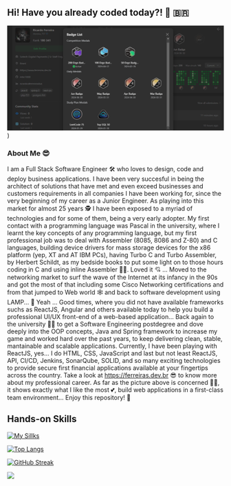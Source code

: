 ## Hi! Have you already coded today?! :superhero: :brazil:

![](./leetcodeJul24.png))

### About Me :sunglasses:
I am a Full Stack Software Engineer :hammer_and_wrench: who loves to design, code and deploy business applications. I have been very succesful in being the architect of  solutions that have met and even exceed businesses and customers requirements in all companies I have been working for, since the very beginning of my career as a Junior Engineer. As playing into this market for almost 25 years :detective: I have been exposed to a myriad of technologies and for some of them, being a very early adopter. My first contact with a programming language was Pascal in the university, where I learnt the key concepts of any programming language, but my first professional job was to deal with  Assembler (8085, 8086 and Z-80) and C languages, building device drivers for mass storage devices for the x86 platform (yep, XT and AT IBM PCs), having Turbo C and Turbo Assembler, by Herbert Schildt, as my bedside books to put some light on to those hours coding in C and using inline Assembler :man_technologist:. Loved it :cupid: ... Moved to the networking market to surf the wave of the Internet at its infancy in the 90s and got the most of that including some Cisco Networking certifications and from that jumped to Web world :spider_web: and back to software development using LAMP... :woozy_face: Yeah ... Good times, where you did not have available frameworks suchs as ReactJS, Angular and others available today to help you build a professional UI/UX front-end of a web-based application... Back again to the university :man_student: to get a Software Engineering postdegree and dove deeply into the OOP concepts, Java and Spring framework to increase my game and worked hard over the past years, to keep delivering clean, stable, mantainable and scalable applications. Currently, I have been playing with ReactJS, yes... I do HTML, CSS, JavaScript and last but not least ReactJS, API, CI/CD, Jenkins, SonarQube, SOLID, and so many exciting technologies to provide secure first financial applications available at your fingertips across the country. Take a look at https://ferreiras.dev.br :sunglasses: to know more about my professional career. As far as the picture above is concerned :construction_worker_man:, it shows exactly what I like the most :two_hearts:, build web applications in a first-class team environment... Enjoy this repository! :partying_face:

## Hands-on Skills
[![My Sillks](https://skillicons.dev/icons?i=java,spring,mysql,mongodb,php,ts,react,docker,redhat,aws,jenkins,redis,angular,firebase)](https://skillicons.dev)

[![Top Langs](https://github-readme-stats.vercel.app/api/top-langs/?username=rnhc1000&layout=compact&theme=dark)](https://github.com/rnhc1000/github-readme-stats)


[![GitHub Streak](https://streak-stats.demolab.com?user=rnhc1000&theme=gruvbox&border=EB9119)](https://git.io/streak-stats)
<picture>

  <img src="https://github-readme-stats.vercel.app/api?username=rnhc1000&show_icons=true&theme=dark" />
</picture>



